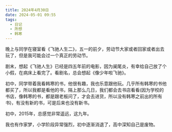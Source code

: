 ```yaml
---
title: 2024年4月30日
date: 2024-05-01 09:55
tags:
  - 日记
  - 所想
  - 韩寒
---
```

晚上与同学在寝室看《飞驰人生二》，五一的前夕，劳动节大家或者回家或者出去玩了，但是我可能会过一个真正的劳动节。

剧末，想起《飞驰人生》已经是四五年前的电影，因为阑尾炎，有幸给自己放了个小假，在病床上看完了。看剧名，总会想起《像少年啦飞驰》。

初中，同学带着我看韩寒的书，他很有趣，我也乐意跟他玩。几乎所有韩寒的书他都买了，所以我都是看他的书，隔上那么几日，我们都会去书店看看(因为学校的书店，像韩寒的书，都是跟老板问了，才会去进货，所以没有韩寒之前出的所有书)，有没有新的书，可是后来也没有新书。

初中，2015年，总感觉非常遥远，这九年。

我也有作家梦，小学阶段异常强烈，初中逐渐消退了，高中深知自己是废物。


